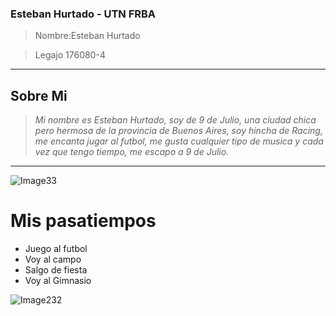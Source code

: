 ### Esteban Hurtado - UTN FRBA 

>Nombre:Esteban Hurtado 

>Legajo 176080-4

---
Sobre Mi
---
>*Mi nombre es Esteban Hurtado, soy de 9 de Julio, una ciudad chica pero hermosa de la provincia de Buenos Aires, soy hincha de Racing, me encanta jugar al futbol, 
me gusta cualquier tipo de musica y cada vez que tengo tiempo, me escapo a 9 de Julio.*
---


![Image33](https://user-images.githubusercontent.com/101006860/229821136-1dbdb82c-a157-4382-b11c-6a170ee25d19.jpeg)


# Mis pasatiempos

- Juego al futbol
- Voy al campo
- Salgo de fiesta
- Voy al Gimnasio



![Image232](https://user-images.githubusercontent.com/101006860/229820144-3a87c5dd-39cc-4754-8e78-9b8215b6ca6d.jpeg)
